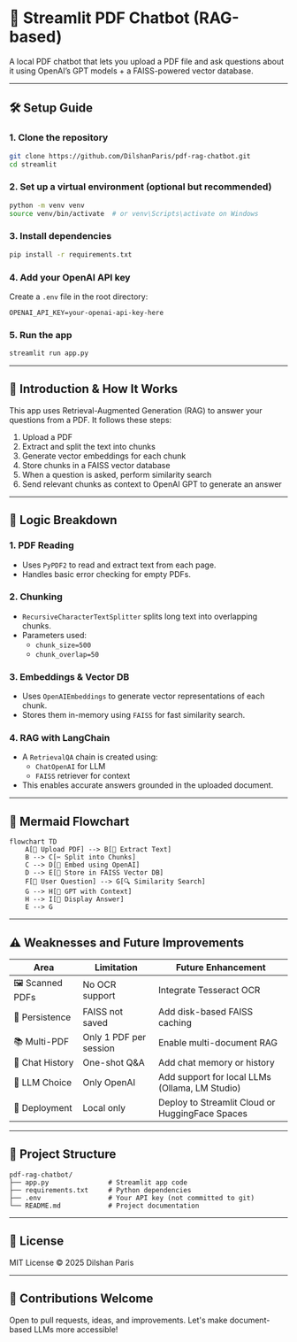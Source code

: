 # 📄 Streamlit PDF Chatbot (RAG-based)

A local PDF chatbot that lets you upload a PDF file and ask questions about it using OpenAI’s GPT models + a FAISS-powered vector database.

---

## 🛠️ Setup Guide

### 1. Clone the repository

```bash
git clone https://github.com/DilshanParis/pdf-rag-chatbot.git
cd streamlit
```

### 2. Set up a virtual environment (optional but recommended)

```bash
python -m venv venv
source venv/bin/activate  # or venv\Scripts\activate on Windows
```

### 3. Install dependencies

```bash
pip install -r requirements.txt
```

### 4. Add your OpenAI API key

Create a `.env` file in the root directory:

```
OPENAI_API_KEY=your-openai-api-key-here
```

### 5. Run the app

```bash
streamlit run app.py
```

---

## 📘 Introduction & How It Works

This app uses Retrieval-Augmented Generation (RAG) to answer your questions from a PDF. It follows these steps:

1. Upload a PDF
2. Extract and split the text into chunks
3. Generate vector embeddings for each chunk
4. Store chunks in a FAISS vector database
5. When a question is asked, perform similarity search
6. Send relevant chunks as context to OpenAI GPT to generate an answer

---

## 🔧 Logic Breakdown

### 1. PDF Reading

- Uses `PyPDF2` to read and extract text from each page.
- Handles basic error checking for empty PDFs.

### 2. Chunking

- `RecursiveCharacterTextSplitter` splits long text into overlapping chunks.
- Parameters used:
  - `chunk_size=500`
  - `chunk_overlap=50`

### 3. Embeddings & Vector DB

- Uses `OpenAIEmbeddings` to generate vector representations of each chunk.
- Stores them in-memory using `FAISS` for fast similarity search.

### 4. RAG with LangChain

- A `RetrievalQA` chain is created using:
  - `ChatOpenAI` for LLM
  - `FAISS` retriever for context
- This enables accurate answers grounded in the uploaded document.

---

## 🧠 Mermaid Flowchart

```mermaid
flowchart TD
    A[📄 Upload PDF] --> B[🧾 Extract Text]
    B --> C[✂️ Split into Chunks]
    C --> D[🔡 Embed using OpenAI]
    D --> E[🧠 Store in FAISS Vector DB]
    F[💬 User Question] --> G[🔍 Similarity Search]
    G --> H[🧠 GPT with Context]
    H --> I[🤖 Display Answer]
    E --> G
```

---

## ⚠️ Weaknesses and Future Improvements

| Area            | Limitation             | Future Enhancement                              |
| --------------- | ---------------------- | ----------------------------------------------- |
| 🖼️ Scanned PDFs | No OCR support         | Integrate Tesseract OCR                         |
| 💾 Persistence  | FAISS not saved        | Add disk-based FAISS caching                    |
| 📚 Multi-PDF    | Only 1 PDF per session | Enable multi-document RAG                       |
| 💬 Chat History | One-shot Q&A           | Add chat memory or history                      |
| 🧠 LLM Choice   | Only OpenAI            | Add support for local LLMs (Ollama, LM Studio)  |
| 🚀 Deployment   | Local only             | Deploy to Streamlit Cloud or HuggingFace Spaces |

---

## 📁 Project Structure

```
pdf-rag-chatbot/
├── app.py               # Streamlit app code
├── requirements.txt     # Python dependencies
├── .env                 # Your API key (not committed to git)
└── README.md            # Project documentation
```

---

## 📃 License

MIT License © 2025 Dilshan Paris

---

## 🤝 Contributions Welcome

Open to pull requests, ideas, and improvements. Let's make document-based LLMs more accessible!
